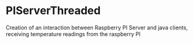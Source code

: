 # PIServerThreaded
Creation of an interaction between Raspberry PI Server and java clients, receiving temperature readings from the raspberry PI
